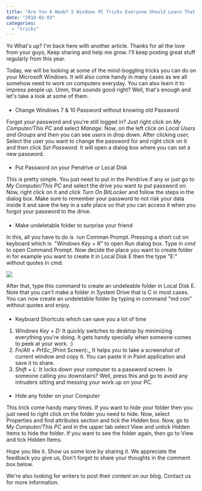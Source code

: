 ```yaml
---
title: "Are You A Noob? 5 Windows PC Tricks Everyone Should Learn That Comes Handy"
date: "2018-02-03"
categories: 
  - "tricks"
---
```


Yo What's up? I'm back here with another article. Thanks for all the love from your guys, Keep sharing and help me grow. I'll keep posting great stuff regularly from this year.  
  
Today, we will be looking at some of the mind-boggling tricks you can do on your Microsoft Windows. It will also come handy in many cases as we all somehow need to work on computers everyday. You can also learn it to impress people up. Umm, that sounds good right? Well, that's enough and let's take a look at some of them.  

#### 

- Change Windows 7 & 10 Password without knowing old Password

Forgot your password and you're still logged in? Just right click on _My Computer/This PC_ and select _Manage._ Now, on the left click on _Local Users and Groups_ and then you can see _users_ in drop down. After clicking _user,_ Select the user you want to change the password for and right click on it and then click _Set Password._ It will open a dialog box where you can set a new password. 

#### 

- Put Password on your Pendrive or Local Disk

This is pretty simple. You just need to put in the Pendrive if any or just go to _My Computer/This PC_ and select the drive you want to put password on. Now, right click on it and click _Turn On BitLocker_ and follow the steps in the dialog box. Make sure to remember your password to not risk your data inside it and save the key in a safe place so that you can access it when you forgot your password to the drive.

#### 

- Make undeletable folder to surprise your friend

In this, all you have to do is  run Comman Prompt. Pressing a short cut on keyboard which is  "_Windows Key + R"_ to open Run dialog box. Type in _cmd_ to open Command Prompt. Now decide the place you want to create folder in for example you want to create it in Local Disk E then the type "E:" without quotes in cmd.

  

[![](/posts/2018/02/images/cmd.png)](https://4.bp.blogspot.com/-alJD5JVixXQ/WnWxJFVOwfI/AAAAAAAAMmc/UI1jhEDoytoq8J2YOOQchzRJEKhozU88ACLcBGAs/s1600/cmd.png)

  

After that, type this command to create an undeleable folder in Local Disk E. Note that you can't make a folder in System Drive that is C in most cases. You can now create an undeletable folder by typing in command "md con" without quotes and enjoy.

#### 

- Keyboard Shortcuts which can save you a lot of time

1. _Windows Key + D:_ It quickly switches to desktop by minimizing everything you're doing. It gets handy specially when someone comes to peek at your work. :)
2. _Fn/Alt + PrtSc__(Print Screen):_ It helps you to take a screenshot of current window and copy it. You can paste it in Paint application and save it to share.
3. _Shift + L:_ It locks down your computer to a password screen. Is someone calling you downstairs? Well, press this and go to avoid any intruders sitting and messing your work up on your PC.

#### 

- Hide any folder on your Computer

This trick come handy many times. If you want to hide your folder then you just need to right click on the folder you need to hide. Now, select Properties and find attributes section and tick the Hidden box. Now, go to _My Computer/This PC_ and in the upper tab select View and untick Hidden Items to hide the folder. If you want to see the folder again, then go to View and tick Hidden Items.

  

  

Hope you like it. Show us some love by sharing it. We appreciate the feedback you give us, Don't forget to share your thoughts in the comment box below.

  

We're also looking for writers to post their content on our blog. Contact us for more information.
